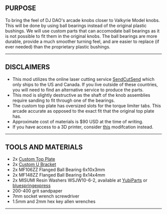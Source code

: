 ## PURPOSE
To bring the feel of DJ DAO's arcade knobs closer to Valkyrie Model knobs. This will be done by using ball bearings instead of the original plastic bushings. We will use custom parts that can accomodate ball bearings as it is not possible to fit them in the original knobs. The ball bearings are more durable, provide a much smoother turning feel, and are easier to replace (if ever needed) than the proprietary plastic bushings.

---

## DISCLAIMERS
- This mod utilizes the online laser cutting service [SendCutSend](https://sendcutsend.com/) which only ships to the US and Canada. If you live outside of these countries, you will need to find an alternative service to produce the parts.
- This mod is slightly destructive as the shaft of the knob assemblies require sanding to fit through one of the bearings.
- The custom top plate has oversized slots for the torque limiter tabs. This arcade accurate as opposed to the exact fit that the original top plate has.
- Approximate cost of materials is $90 USD at the time of writing.
- If you have access to a 3D printer, consider [this](https://github.com/arkeet/svre9-knob-mod) modifcation instead.

---

## TOOLS AND MATERIALS
- 2x [Custom Top Plate](./top_plate/ORDERING.md)
- 2x [Custom U Bracket](./u_bracket/ORDERING.md)
- 2x MF106ZZ Flanged Ball Bearing 6x10x3mm
- 2x MF148ZZ Flanged Ball Bearing 8x14x4mm
- 2x MISUMI Resin Washers WSJW10-6-2, available at [YubiParts](https://yubiparts.com/products/misumi-wsjw10-6-2-resin-washers-2x-for-sound-voltex-sdvx?variant=41889513636027) or [bluespringexpress](https://bluespringexpress.net/en-us/products/sound-voltex-misumi-resin-washers-wsjw10-6-2) 
- 200-400 grit sandpaper
- 7mm socket wrench screwdriver
- 1.5mm and 2mm hex key allen wrenches

---

## 
